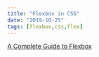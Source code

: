 ```yaml
---
title: "Flexbox in CSS"
date: "2019-10-25"
tags: [flexbox,css,flex]
---
```

[A Complete Guide to Flexbox](https://css-tricks.com/snippets/css/a-guide-to-flexbox/)
